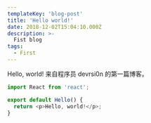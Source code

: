 ```yaml
---
templateKey: 'blog-post'
title: 'Hello world!'
date: 2018-12-02T15:04:10.000Z
description: >-
  Fist blog
tags:
  - First
---
```


Hello, world! 来自程序员 devrsi0n 的第一篇博客。

```javascript
import React from 'react';

export default Hello() {
  return <p>Hello, world!</p>;
}
```
